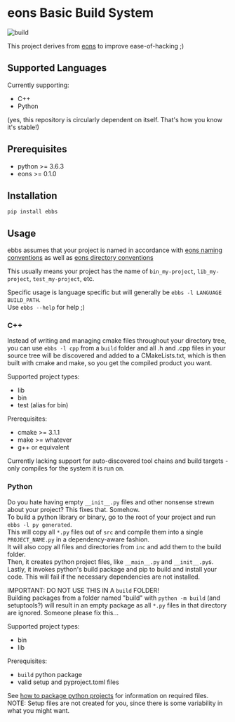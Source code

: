 # eons Basic Build System

![build](https://github.com/eons-dev/bin_ebbs/actions/workflows/python-package.yml/badge.svg)

This project derives from [eons](https://github.com/eons-dev/lib_eons) to improve ease-of-hacking ;)

## Supported Languages

Currently supporting:
* C++
* Python

(yes, this repository is circularly dependent on itself. That's how you know it's stable!)

## Prerequisites
* python >= 3.6.3
* eons >= 0.1.0

## Installation
`pip install ebbs`

## Usage

ebbs assumes that your project is named in accordance with [eons naming conventions](https://eons.dev/convention/naming/) as well as [eons directory conventions](https://eons.dev/convention/uri-names/)

This usually means your project has the name of `bin_my-project`, `lib_my-project`, `test_my-project`, etc.

Specific usage is language specific but will generally be `ebbs -l LANGUAGE BUILD_PATH`.  
Use `ebbs --help` for help ;)

### C++

Instead of writing and managing cmake files throughout your directory tree, you can use `ebbs -l cpp` from a `build` folder and all .h and .cpp files in your source tree will be discovered and added to a CMakeLists.txt, which is then built with cmake and make, so you get the compiled product you want.

Supported project types:
* lib
* bin
* test (alias for bin)

Prerequisites:
* cmake >= 3.1.1
* make >= whatever
* g++ or equivalent

Currently lacking support for auto-discovered tool chains and build targets - only compiles for the system it is run on.

### Python

Do you hate having empty `__init__.py` files and other nonsense strewn about your project? This fixes that. Somehow.  
To build a python library or binary, go to the root of your project and run `ebbs -l py generated`.  
This will copy all `*.py` files out of `src` and compile them into a single `PROJECT_NAME.py` in a dependency-aware fashion.  
It will also copy all files and directories from `inc` and add them to the build folder.  
Then, it creates python project files, like `__main__.py` and `__init__.py`s.  
Lastly, it invokes python's build package and pip to build and install your code. This will fail if the necessary dependencies are not installed.

IMPORTANT: DO NOT USE THIS IN A `build` FOLDER!  
Building packages from a folder named "build" with `python -m build` (and setuptools?) will result in an empty package as all `*.py` files in that directory are ignored.
Someone please fix this...

Supported project types:
* bin
* lib

Prerequisites:
* `build` python package
* valid setup and pyproject.toml files  

See [how to package python projects](https://packaging.python.org/tutorials/packaging-projects/) for information on required files.  
NOTE: Setup files are not created for you, since there is some variability in what you might want.
